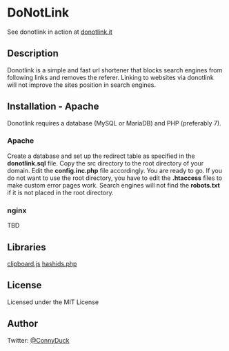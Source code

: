 # DoNotLink

See donotlink in action at [donotlink.it](https://donotlink.it)

## Description

Donotlink is a simple and fast url shortener that blocks search engines from following links and removes the referer.
Linking to websites via donotlink will not improve the sites position in search engines.

## Installation - Apache

Donotlink requires a database (MySQL or MariaDB) and PHP (preferably 7).

### Apache

Create a database and set up the redirect table as specified in the **donotlink.sql** file.
Copy the src directory to the root directory of your domain. Edit the **config.inc.php** file accordingly.
You are ready to go.
If you do not want to use the root directory, you have to edit the **.htaccess** files to make custom error pages work.
Search engines will not find the **robots.txt** if it is not placed in the root directory.

### nginx

TBD

## Libraries
[clipboard.js](https://github.com/zenorocha/clipboard.js)
[hashids.php](https://github.com/ivanakimov/hashids.php)

## License
Licensed under the MIT License

## Author
Twitter: [@ConnyDuck](https://twitter.com/ConnyDuck)
